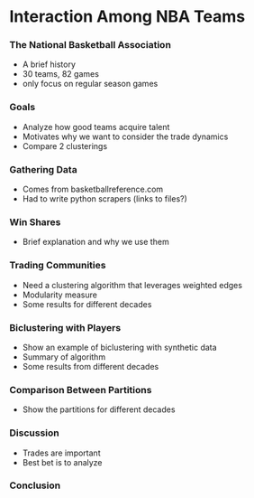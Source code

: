 # Interaction Among NBA Teams

### The National Basketball Association
* A brief history
* 30 teams, 82 games
* only focus on regular season games

### Goals
* Analyze how good teams acquire talent
* Motivates why we want to consider the trade dynamics
* Compare 2 clusterings

### Gathering Data
* Comes from basketballreference.com
* Had to write python scrapers (links to files?)

### Win Shares
* Brief explanation and why we use them

### Trading Communities
* Need a clustering algorithm that leverages weighted edges
* Modularity measure
* Some results for different decades

### Biclustering with Players
* Show an example of biclustering with synthetic data
* Summary of algorithm
* Some results from different decades

### Comparison Between Partitions
* Show the partitions for different decades

### Discussion
* Trades are important
* Best bet is to analyze 

### Conclusion
